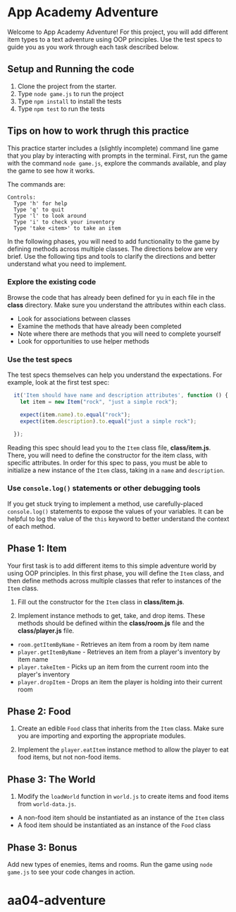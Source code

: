 # App Academy Adventure

Welcome to App Academy Adventure! For this project, you will add different
item types to a text adventure using OOP principles. Use the test specs to guide
you as you work through each task described below.

## Setup and Running the code

1. Clone the project from the starter.
2. Type `node game.js` to run the project
3. Type `npm install` to install the tests
4. Type `npm test` to run the tests

## Tips on how to work thrugh this practice

This practice starter includes a (slightly incomplete) command line game that
you play by interacting with prompts in the terminal. First, run the game with
the command `node game.js`, explore the commands available, and play the game to
see how it works.

The commands are:

```shell
Controls:
  Type 'h' for help
  Type 'q' to quit
  Type 'l' to look around
  Type 'i' to check your inventory
  Type 'take <item>' to take an item
```

In the following phases, you will need to add functionality to the game by
defining methods across multiple classes. The directions below are very brief.
Use the following tips and tools to clarify the directions and better understand
what you need to implement.

### Explore the existing code

Browse the code that has already been defined for yu in each file in the
__class__ directory. Make sure you understand the attributes within each class.
- Look for associations between classes
- Examine the methods that have already been completed
- Note where there are methods that you will need to complete yourself
- Look for opportunities to use helper methods

### Use the test specs

The test specs themselves can help you understand the expectations. For example,
look at the first test spec:

```javascript
  it('Item should have name and description attributes', function () {
    let item = new Item("rock", "just a simple rock");

    expect(item.name).to.equal("rock");
    expect(item.description).to.equal("just a simple rock");

  });
```

Reading this spec should lead you to the `Item` class file, __class/item.js__.
There, you will need to define the constructor for the item class, with specific
attributes. In order for this spec to pass, you must be able to initialize a new
instance of the `Item` class, taking in a `name` and `description`.

### Use `console.log()` statements or other debugging tools

If you get stuck trying to implement a method, use carefully-placed
`console.log()` statements to expose the values of your variables. It can be
helpful to log the value of the `this` keyword to better understand the context
of each method.

## Phase 1: Item

Your first task is to add different items to this simple adventure world by
using OOP principles. In this first phase, you will define the `Item` class, and
then define methods across multiple classes that refer to instances of the
`Item` class.

1. Fill out the constructor for the `Item` class in __class/item.js__.

2. Implement instance methods to get, take, and drop items. These methods should
   be defined within the __class/room.js__ file and the __class/player.js__
   file.

- `room.getItemByName` - Retrieves an item from a room by item name
- `player.getItemByName` - Retrieves an item from a player's inventory by
  item name
- `player.takeItem` - Picks up an item from the current room into the player's
  inventory
- `player.dropItem` - Drops an item the player is holding into their current
  room

## Phase 2: Food

1. Create an edible `Food` class that inherits from the `Item` class. Make sure
   you are importing and exporting the appropriate modules.

3. Implement the `player.eatItem` instance method to allow the player to eat
   food items, but not non-food items.

## Phase 3: The World

1. Modify the `loadWorld` function in `world.js` to create items and food items
   from `world-data.js`.
- A non-food item should be instantiated as an instance of the `Item` class
- A food item should be instantiated as an instance of the `Food` class


## Phase 3: Bonus

Add new types of enemies, items and rooms. Run the game using `node game.js` to
see your code changes in action.
# aa04-adventure
